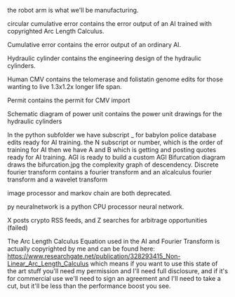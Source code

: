 the robot arm is what we'll be manufacturing.

circular cumulative error contains the error output of an AI trained with copyrighted Arc Length Calculus.

Cumulative error contains the error output of an ordinary AI.

Hydraulic cylinder contains the engineering design of the hydraulic cylinders.

Human CMV contains the telomerase and folistatin genome edits for those wanting to live 1.3x1.2x longer life span.

Permit contains the permit for CMV import

Schematic diagram of power unit contains the power unit drawings for the hydraulic cylinders



In the python subfolder we have subscript _ for babylon police database edits ready for AI training.
the N subscript or number, which is the order of training for AI
then we have A and B which is getting and posting quotes ready for AI training.
AGI is ready to build a custom AGI
Bifurcation diagram draws the bifurcation.jpg the complexity graph of descendency.
Discrete fourier transform contains a fourier transform and an alcalculus fourier transform and a wavelet transform

image processor and markov chain are both deprecated.

py neuralnetwork is a python CPU processor neural network.

X posts crypto RSS feeds, and Z searches for arbitrage opportunities (failed)



The Arc Length Calculus Equation used in the AI and Fourier Transform is actually copyrighted by me and can be found here: https://www.researchgate.net/publication/328293415_Non-Linear_Arc_Length_Calculus which means if you want to use this state of the art stuff you'll need my permission and I'll need full disclosure, and if it's for commercial use we'll need to sign an agreement and I'll need to take a cut, but it'll be less than the performance boost you see.